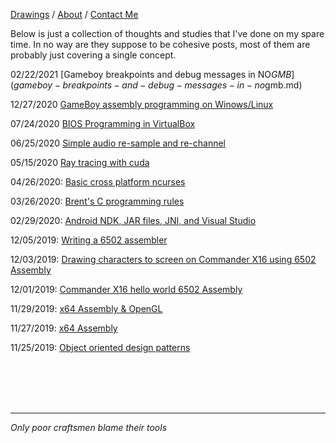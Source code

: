 [Drawings](drawings.md) / [About](about.md) / [Contact Me](contact.md)

Below is just a collection of thoughts and studies that I've done on my spare time. In no way are they suppose to be cohesive posts, most of them are probably just covering a single concept.

02/22/2021 [Gameboy breakpoints and debug messages in NO$GMB](gameboy-breakpoints-and-debug-messages-in-no$gmb.md)

12/27/2020 [GameBoy assembly programming on Winows/Linux](gameboy-assembly-programming.md)

07/24/2020 [BIOS Programming in VirtualBox](BIOS-programming-in-virtualbox.md)

06/25/2020 [Simple audio re-sample and re-channel](simple-audio-re-sample-and-re-channel.md)

05/15/2020 [Ray tracing with cuda](ray-tracing-with-cuda.md)

04/26/2020: [Basic cross platform ncurses](basic-cross-platform-ncurses.md)

03/26/2020: [Brent's C programming rules](brents-c-programming-rules.md)

02/29/2020: [Android NDK, JAR files, JNI, and Visual Studio](visual-studio-android-ndk-jar-files.md)

12/05/2019: [Writing a 6502 assembler](writing-6502-assembler.md)

12/03/2019: [Drawing characters to screen on Commander X16 using 6502 Assembly](commander-x16-video-memory.md)

12/01/2019: [Commander X16 hello world 6502 Assembly](commander-x16-hello-world-6502-assembly.md)

11/29/2019: [x64 Assembly & OpenGL](x64-assembly-opengl.md)

11/27/2019: [x64 Assembly](x64-assembly.md)

11/25/2019: [Object oriented design patterns](design-patterns.md)

<br/><br/><br/><br/>

---

*Only poor craftsmen blame their tools*
